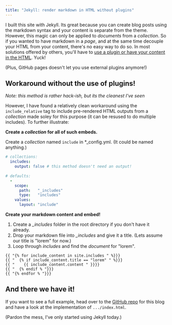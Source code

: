 ```yaml
---
title: "Jekyll: render markdown in HTML without plugins"
---
```


I built this site with Jekyll. Its great because you can create blog posts using the markdown syntax and your content is separate from the theme. However, this magic can only be applied to *documents* from a *collection*. So if you wanted to have markdown in a *page*, and at the same time decouple your HTML from your content, there's no easy way to do so. In most solutions offered by others, you'll have to [use a plugin or have your content in the HTML](http://stackoverflow.com/questions/15917463/embedding-markdown-in-jekyll-html). Yuck!

(Plus, GitHub pages doesn't let you use external plugins anymore!)

## Workaround without the use of plugins!

*Note: this method is rather hack-ish, but its the cleanest I've seen*

However, I have found a relatively clean workaround using the `include_relative` tag to include pre-rendered HTML outputs from a *collection* made soley for this purpose (it can be resused to do multiple includes). To further illustrate:

**Create a *collection* for all of such embeds.**

Create a *collection* named `include` in *_config.yml. (It could be named anything.)

``` yaml
# collections:
  includes:
    output: false # this method doesn't need an output!
    
# defaults:
  -
    scope:
      path:   "_includes"
      type:   "includes"
    values:
      layout: "include"
```

**Create your markdown content and embed!**

1. Create a *_includes* folder in the root directory if you don't have it already.
2. Drop your markdown file into *_includes* and give it a title. (Lets assume our title is "lorem" for now.)
3. Loop through *includes* and find the *document* for "lorem".

``` liquid
{{ "{% for include_content in site.includes " %}}}
{{ "  {% if include_content.title == "lorem" " %}}}
{{ "    {{ include_content.content " }}}}
{{ "  {% endif % "}}}
{{ "{% endfor % "}}}
```

## And there we have it!

If you want to see a full example, head over to the [GitHub repo](https://github.com/liaujianjie/liaujianjie.github.io) for this blog and have a look at the implementation of `.../index.html`.

(Pardon the mess, I've only started using Jekyll today.)